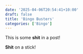 ```yaml
---
date: '2025-04-06T20:54:41+10:00'
draft: false
title: 'Bingo Busters'
categories: ['Bingo']
---
```


This is some **shit** in a post!

**Shit** on a stick!